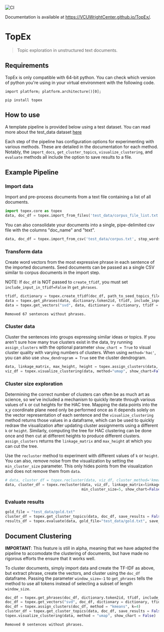 ![CI](https://github.com/VCUWrightCenter/TopEx/workflows/CI/badge.svg) 

Documentation is available at https://VCUWrightCenter.github.io/TopEx/.

# TopEx
> Topic exploration in unstructured text documents.


## Requirements
TopEx is only compatible with 64-bit python. You can check which version of python you're using in your virtual environment with the following code.

`import platform; platform.architecture()[0];`

`pip install topex`

## How to use

A template pipeline is provided below using a test dataset. You can read more about the test_data dataset [here](https://github.com/VCUWrightCenter/TopEx/tree/master/test_data/README.md)

Each step of the pipeline has configuration options for experimenting with various methods. These are detailed in the documentation for each method. Notably, the `import_docs`, `get_cluster_topics`, `visualize_clustering`, and `evaluate` methods all include the option to save results to a file.

## Example Pipeline
### Import data
Import and pre-process documents from a text file containing a list of all documents.

```python
import topex.core as topex
data, doc_df = topex.import_from_files('test_data/corpus_file_list.txt', stop_words_file='stop_words.txt', save_results = False)
```

You can also consolidate your documents into a single, pipe-delimited csv file with the columns "doc_name" and "text".

```python
data, doc_df = topex.import_from_csv('test_data/corpus.txt', stop_words_file='stop_words.txt', save_results = False)
```

### Transform data
Create word vectors from the most expressive phrase in each sentence of the imported documents. Seed documents can be passed as a single CSV similar to corpus documents in the import step.

NOTE: If `doc_df` is NOT passed to `create_tfidf`, you must set `include_input_in_tfidf=False` in `get_phrases`.

```python
tfidf, dictionary = topex.create_tfidf(doc_df, path_to_seed_topics_file_list='test_data/seed_topics_file_list.txt')
data = topex.get_phrases(data, dictionary.token2id, tfidf, include_input_in_tfidf = True, include_sentiment=True)
data = topex.get_vectors("svd", data, dictionary = dictionary, tfidf = tfidf, dimensions=min(200,tfidf.shape[1]-1))
```

    Removed 67 sentences without phrases.
    

### Cluster data
Cluster the sentences into groups expressing similar ideas or topics. If you aren't sure how many true clusters exist in the data, try running `assign_clusters` with the optional parameter `show_chart = True` to visual cluster quality with varying numbers of clusters. When using `method='hac'`, you can also use `show_dendrogram = True` see the cluster dendrogram.

```python
data, linkage_matrix, max_height, height = topex.assign_clusters(data, method = "hac", show_chart = False)
viz_df = topex.visualize_clustering(data, method="umap", show_chart=False, return_data=True)
```

### Cluster size exploration
Determining the correct number of clusters can often be as much art as science, so we've included a mechanism to 
quickly iterate through various values of `k` or cut heights for the HAC tree. Mapping the data points into the x,y coordinate plane need only be performed once as it depends solely on the vector representation of each sentence and the `visualize_clustering` method returns those values in a dataframe, which can be used to quickly redraw the visualization after updating cluster assignments using a different `k` or `height`. Similarly, computing the tree for HAC clustering can be done once and then cut at different heights to produce different clusters. `assign_clusters` returns the `linkage_matrix` and `max_height` at which you can cut the tree.

Use the `recluster` method to experiment with different values of `k` or `height`. You can also, remove noise from the visualization by setting the `min_cluster_size` parameter. This only hides points from the visualization and does not remove them from `data`.

```python
# data, cluster_df = topex.recluster(data, viz_df, cluster_method='kmeans', k=25, min_cluster_size=6, show_chart=False)
data, cluster_df = topex.recluster(data, viz_df, linkage_matrix=linkage_matrix, cluster_method='hac', height=height+1, 
                                   min_cluster_size=5, show_chart=False)
```

### Evaluate results

```python
gold_file = "test_data/gold.txt"
cluster_df = topex.get_cluster_topics(data, doc_df, save_results = False)
results_df = topex.evaluate(data, gold_file="test_data/gold.txt", save_results = False)
```

## Document Clustering
**IMPORTANT**: This feature is still in alpha, meaning that we have adapted the pipeline to accomodate the clustering of documents, but have made no rigorous efforts the ensure that it works well.

To cluster documents, simply import data and create the TF-IDF as above, but extract phrase, create the vectors, and cluster using the `doc_df` dataframe. Passing the parameter `window_size=-1` to `get_phrases` tells the method to use all tokens instead of selecting a subset of length `window_size`.

```python
doc_df = topex.get_phrases(doc_df, dictionary.token2id, tfidf, include_input_in_tfidf = True, window_size=-1)
doc_df = topex.get_vectors("svd", doc_df, dictionary = dictionary, tfidf = tfidf)
doc_df = topex.assign_clusters(doc_df, method = "kmeans", k=4)
cluster_df = topex.get_cluster_topics(data, doc_df, save_results = False)
topex.visualize_clustering(data, method = "umap", show_chart = False)
```

    Removed 0 sentences without phrases.
    
